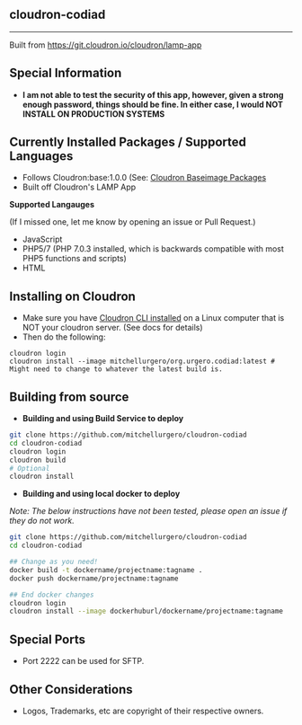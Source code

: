 ## cloudron-codiad

----------

Built from https://git.cloudron.io/cloudron/lamp-app

## Special Information


- **I am not able to test the security of this app, however, given a strong enough password, things should be fine. In either case, I would NOT INSTALL ON PRODUCTION SYSTEMS**


## Currently Installed Packages / Supported Languages

- Follows Cloudron:base:1.0.0 (See: [Cloudron Baseimage Packages](https://cloudron.io/developer/baseimage/#packages)
- Built off Cloudron's LAMP App

**Supported Langauges**

(If I missed one, let me know by opening an issue or Pull Request.)

- JavaScript
- PHP5/7 (PHP 7.0.3 installed, which is backwards compatible with most PHP5 functions and scripts)
- HTML

## Installing on Cloudron
- Make sure you have [Cloudron CLI installed](https://cloudron.io/developer/cli/) on a Linux computer that is NOT your cloudron server. (See docs for details)
- Then do the following:

```
cloudron login
cloudron install --image mitchellurgero/org.urgero.codiad:latest # Might need to change to whatever the latest build is.
```

## Building from source

- **Building and using Build Service to deploy**

```bash
git clone https://github.com/mitchellurgero/cloudron-codiad
cd cloudron-codiad
cloudron login
cloudron build
# Optional
cloudron install
```


- **Building and using local docker to deploy**

*Note: The below instructions have not been tested, please open an issue if they do not work.*

```bash
git clone https://github.com/mitchellurgero/cloudron-codiad
cd cloudron-codiad

## Change as you need!
docker build -t dockername/projectname:tagname .
docker push dockername/projectname:tagname

## End docker changes
cloudron login
cloudron install --image dockerhuburl/dockername/projectname:tagname
```


## Special Ports

- Port 2222 can be used for SFTP.

## Other Considerations

- Logos, Trademarks, etc are copyright of their respective owners.
